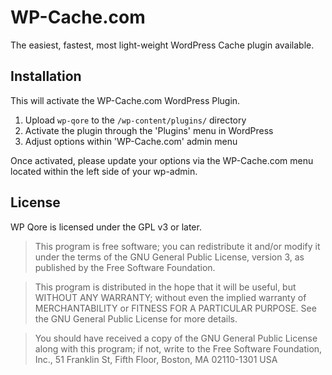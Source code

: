 # WP-Cache.com

The easiest, fastest, most light-weight WordPress Cache plugin available.

## Installation

This will activate the WP-Cache.com WordPress Plugin.

1. Upload `wp-qore` to the `/wp-content/plugins/` directory
2. Activate the plugin through the 'Plugins' menu in WordPress
3. Adjust options within 'WP-Cache.com' admin menu

Once activated, please update your options via the WP-Cache.com menu located within the left side of your wp-admin.

## License

WP Qore is licensed under the GPL v3 or later.

> This program is free software; you can redistribute it and/or modify
it under the terms of the GNU General Public License, version 3, as
published by the Free Software Foundation.

> This program is distributed in the hope that it will be useful,
but WITHOUT ANY WARRANTY; without even the implied warranty of
MERCHANTABILITY or FITNESS FOR A PARTICULAR PURPOSE.  See the
GNU General Public License for more details.

> You should have received a copy of the GNU General Public License
along with this program; if not, write to the Free Software
Foundation, Inc., 51 Franklin St, Fifth Floor, Boston, MA  02110-1301  USA

